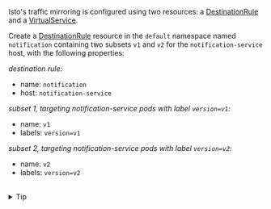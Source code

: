 Isto's traffic mirroring is configured using two resources:
a [DestinationRule](https://istio.io/latest/docs/reference/config/networking/destination-rule/)
and a [VirtualService](https://istio.io/latest/docs/reference/config/networking/virtual-service/).

Create a [DestinationRule](https://istio.io/latest/docs/reference/config/networking/destination-rule/)
resource in the `default` namespace named `notification` containing
two subsets `v1` and `v2` for the `notification-service` host,
with the following properties:

*destination rule:*
- name: `notification`
- host: `notification-service`

*subset 1, targeting notification-service pods with label `version=v1`:*
- name: `v1`
- labels: `version=v1`

*subset 2, targeting notification-service pods with label `version=v2`:*
- name: `v2`
- labels: `version=v2`

<br>
<details><summary>Tip</summary>

```plain
apiVersion: networking.istio.io/v1alpha3
kind: DestinationRule
metadata:
  name: notification
spec:
  host: notification-service
  subsets:
  - name: //TODO
  - name: // TODO
```{{copy}}
</details>

<br>
<details><summary>Solution</summary>

```plain
apiVersion: networking.istio.io/v1alpha3
kind: DestinationRule
metadata:
  name: notification
spec:
  host: notification-service
  subsets:
  - name: v1
    labels:
      version: v1
  - name: v2
    labels:
      version: v2
```{{copy}}
</details>